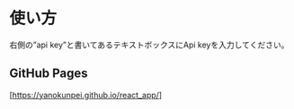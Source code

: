 # 使い方
右側の”api key”と書いてあるテキストボックスにApi keyを入力してください。  

## GitHub Pages   
[https://yanokunpei.github.io/react_app/]
